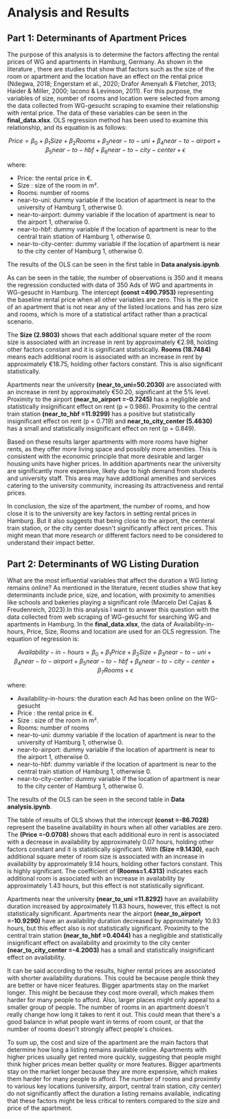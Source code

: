 # Analysis and Results
## Part 1: Determinants of Apartment Prices
The purpose of this analysis is to determine the factors affecting the rental prices of WG and apartments in Hamburg, Germany. As shown in the literature , there are studies that show that factors such as the size of the room or apartment and the location have an effect on the rental price (Ndegwa, 2018; Engerstam et al., 2020; Drafor Amenyah & Fletcher, 2013; Haider & Miller, 2000; Iacono & Levinson, 2011). For this purpose, the variables of size, number of rooms and location were selected from among the data collected from WG-gesucht scraping to examine their relationship with rental price. The data of these variables can be seen in the **final_data.xlsx**. OLS regression method has been used to examine this relationship, and its equation is as follows:

$$
Price = \beta_0 + \beta_1Size + \beta_2Rooms + \beta_3near-to-uni + \beta_4near-to-airport + \beta_5near-to-hbf + \beta_6near-to-city-center +  \epsilon
$$

where:
- Price: the rental price in €.
- Size : size of the room in m².
- Rooms: number of rooms
- near-to-uni: dummy variable if the location of apartment is near to the university of Hamburg 1, otherwise 0.
- near-to-airport: dummy variable if the location of apartment is near to the airport 1, otherwise 0.
- near-to-hbf: dummy variable if the location of apartment is near to the central train stiation of Hamburg 1, otherwise 0.
- near-to-city-center: dummy variable if the location of apartment is near to the city center of Hamburg 1, otherwise 0.

The results of the OLS can be seen in the first table in **Data analysis.ipynb**.

As can be seen in the table, the number of observations is 350 and it means the regression conducted with data of 350 Ads of WG and apartments in WG-gesucht in Hamburg. The intercept **(const =490.7953)** representing the baseline rental price when all other variables are zero. This is the price of an apartment that is not near any of the listed locations and has zero size and rooms, which is more of a statistical artifact rather than a practical scenario.

The **Size (2.9803)** shows that each additional square meter of the room size is associated with an increase in rent by approximately €2.98, holding other factors constant and it is significant statistically. **Rooms (18.7484)** means each additional room is associated with an increase in rent by approximately €18.75, holding other factors constant. This is also significant statistically.

Apartments near the university **(near_to_uni=50.2030)** are associated with an increase in rent by approximately €50.20, significant at the 5% level. Proximity to the airport **(near_to_airport =-0.7245)**  has a negligible and statistically insignificant effect on rent (p = 0.986). Proximity to the central train station **(near_to_hbf =11.9299)** has a positive but statistically insignificant effect on rent (p = 0.719) and **near_to_city_center (5.4630)** has a small and statistically insignificant effect on rent (p = 0.849).

Based on these results larger apartments with more rooms have higher rents, as they offer more living space and possibly more amenities. This is consistent with the economic principle that more desirable and larger housing units have higher prices. In addition apartments near the university are significantly more expensive, likely due to high demand from students and university staff. This area may have additional amenities and services catering to the university community, increasing its attractiveness and rental prices.

In conclusion, the size of the apartment, the number of rooms, and how close it is to the university are key factors in setting rental prices in Hamburg. But it also suggests that being close to the airport, the centeral train station, or the city center doesn't significantly affect rent prices. This might mean that more research or different factors need to be considered to understand their impact better.


## Part 2: Determinants of WG Listing Duration

What are the most influential variables that affect the duration a WG listing remains online? As mentioned in the literature, recent studies show that key determinants include price, size, and location, with proximity to amenities like schools and bakeries playing a significant role (Marcelo Del Cajias & Freudenreich, 2023).In this analysis I want to answer this question with the data collected from web scraping of WG-gesucht for searching WG and apartments in Hamburg. In the **final_data.xlsx**, the data of Availability-in-hours, Price, Size, Rooms and location are used for an OLS regression. The equation of regression is: 

$$
Availability-in-hours = \beta_0 + \beta_1Price + \beta_2Size + \beta_3near-to-uni + \beta_4near-to-airport + \beta_5near-to-hbf + \beta_6near-to-city-center + \beta_7Rooms +  \epsilon
$$

where:
- Availability-in-hours: the duration each Ad has been online on the WG-gesucht
- Price : the rental price in €.
- Size : size of the room in m².
- Rooms: number of rooms
- near-to-uni: dummy variable if the location of apartment is near to the university of Hamburg 1, otherwise 0.
- near-to-airport: dummy variable if the location of apartment is near to the airport 1, otherwise 0.
- near-to-hbf: dummy variable if the location of apartment is near to the central train stiation of Hamburg 1, otherwise 0.
- near-to-city-center: dummy variable if the location of apartment is near to the city center of Hamburg 1, otherwise 0.

The results of the OLS can be seen in the second table in **Data analysis.ipynb**.

The table of results of OLS shows that the intercept **(const =-86.7028)** represent the baseline availability in hours when all other variables are zero. The **(Price =-0.0708)** shows that each additional euro in rent is associated with a decrease in availability by approximately 0.07 hours, holding other factors constant and it is statistically significant. With **(Size =9.1430)**, each additional square meter of room size is associated with an increase in availability by approximately 9.14 hours, holding other factors constant. This is highly significant. The coefficient of **(Rooms=1.4313)** indicates each additional room is associated with an increase in availability by approximately 1.43 hours, but this effect is not statistically significant.

Apartments near the university **(near_to_uni =11.8292)** have an availability duration increased by approximately 11.83 hours, however, this effect is not statistically significant. Apartments near the airport **(near_to_airport =-10.9290)** have an availability duration decreased by approximately 10.93 hours, but this effect also is not statistically significant. Proximity to the central train station **(near_to_hbf =0.4044)** has a negligible and statistically insignificant effect on availability and 
proximity to the city center **(near_to_city_center =-4.2003)** has a small and statistically insignificant effect on availability.

It can be said according to the results, higher rental prices are associated with shorter availability durations. This could be because people think they are better or have nicer features. Bigger apartments stay on the market longer. This might be because they cost more overall, which makes them harder for many people to afford. Also, larger places might only appeal to a smaller group of people. The number of rooms in an apartment doesn't really change how long it takes to rent it out. This could mean that there's a good balance in what people want in terms of room count, or that the number of rooms doesn't strongly affect people's choices.

To sum up, the cost and size of the apartment are the main factors that determine how long a listing remains available online. Apartments with higher prices usually get rented more quickly, suggesting that people might think higher prices mean better quality or more features. Bigger apartments stay on the market longer because they are more expensive, which makes them harder for many people to afford. The number of rooms and proximity to various key locations (university, airport, central train station, city center) do not significantly affect the duration a listing remains available, indicating that these factors might be less critical to renters compared to the size and price of the apartment.